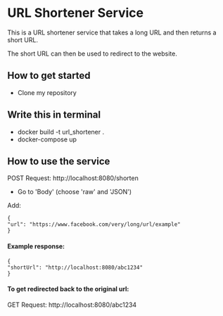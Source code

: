 # URL Shortener Service
This is a URL shortener service that takes a long URL and then returns a short URL.

The short URL can then be used to redirect to the website.

<h2>How to get started</h2>

- Clone my repository

<h2>Write this in terminal</h2>

- docker build -t url_shortener .
- docker-compose up

<h2> How to use the service </h2>
POST Request: http://localhost:8080/shorten

- Go to 'Body' (choose 'raw' and 'JSON')

Add:

````
{
"url": "https://www.facebook.com/very/long/url/example"
}
````

<h4>Example response:</h4>

````
{
"shortUrl": "http://localhost:8080/abc1234"
}
````

<h4> To get redirected back to the original url: </h4>

GET Request: http://localhost:8080/abc1234